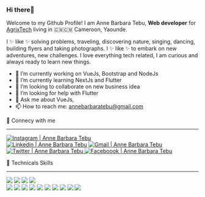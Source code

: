 ### Hi  there👋
Welcome to my Github Profile!
I am Anne Barbara Tebu, **Web developer** for <a href="https://www.agrixtech.com">AgrixTech</a> living in 🇨🇲🇨🇲 Cameroon, Yaounde.

I ✨ like ✨ solving problems, traveling, discovering nature, singing, dancing, building flyers and taking photographs. I ✨ like ✨ to embark on new adventures, new challenges. I love everything tech related, I am curious and always ready to learn new things.

- 🔭 I’m currently working on VueJs, Bootstrap and NodeJs
- 🌱 I’m currently learning NextJs and Flutter
- 👯 I’m looking to collaborate on new business idea
- 🤔 I’m looking for help with Flutter
- 💬 Ask me about VueJs,
- 📫 How to reach me:  <a href="annebarbaratebu@gmail.com">annebarbaratebu@gmail.com<a>

🤝 Connecy with me <hr>
<a href="https://www.instagram.com/annebarbaratebu/"> <img src="https://github.com/Barbie237/Barbie237/assets/90659365/21ca1612-faea-49e4-b1d1-3da2c29a93da" alt="Instagram | Anne Barbara Tebu"> </a>  
<a href="https://www.linkedin.com/in/anne-barbara-tebu-68b8a2215/"> <img src="https://github.com/Barbie237/Barbie237/assets/90659365/fee35398-acf1-4837-b055-77767a34bade" alt="Linkedin | Anne Barbara Tebu"></a>
<a href="mailto:annebarabaratebu@gmail.com"><img src="https://github.com/Barbie237/Barbie237/assets/90659365/f385147d-9712-4222-b3de-ecf32bad5348" alt=" Gmail | Anne Barbara Tebu"/></a>
<a href="https://twitter.com/anne_tebu"> <img src="https://github.com/Barbie237/Barbie237/assets/90659365/3e7320de-22d6-406a-a3df-27ab4435fae7" alt="Twitter | Anne Barbara Tebu"/> </a>
<a href="https://www.facebook.com/profile.php?id=100008455458507"> <img src="https://github.com/Barbie237/Barbie237/assets/90659365/2f3137a9-d2c6-40a4-8e2c-7d21b756cae3" alt="Faceboook | Anne Barbara Tebu"/> </a>

💼 Technicals Skills <hr>
![](https://img.shields.io/badge/Code-React-informational?style=flat&logo=react&color=61DAFB)  ![](https://img.shields.io/badge/Code-Javascript-informational?style=flat&logo=Javascript&color=yellow) ![](https://img.shields.io/badge/Code-VueJs-informational?style=flat&logo=VueJs&color=green)  ![](https://img.shields.io/badge/Code-HTML5-informational?style=flat&logo=HTML5&color=orange)  
![](https://img.shields.io/badge/Code-Firebase-informational?style=flat&logo=Firebase&color=yellow) 
![](https://img.shields.io/badge/Code-SQLite-informational?style=flat&logo=SQLite&color=003B57) 
![](https://img.shields.io/badge/Code-SQL-informational?style=flat&logo=SQL&color=yellow) 
![](https://img.shields.io/badge/Code-Css-informational?style=flat&logo=Css&color=FFC8D3)
![](https://img.shields.io/badge/Code-NodeJs-informational?style=flat&logo=NodeJs&color=yellow) 
![](https://img.shields.io/badge/Code-Bootstrap-informational?style=flat&logo=Bootstrap&color=yellow) 
![](https://img.shields.io/badge/Code-C#-informational?style=flat&logo=C#&color=61DAFB) 
![](https://img.shields.io/badge/Code-PostgreSQL-informational?style=flat&logo=PostgreSQL&color=61DAFB) 
![](https://img.shields.io/badge/Code-Figma-informational?style=flat&logo=Figma&color=61DAFB) 
![](https://img.shields.io/badge/Code-Next-informational?style=flat&logo=Next&color=61DAFB)  






<!--Here are some ideas to get you started:

 
-->

